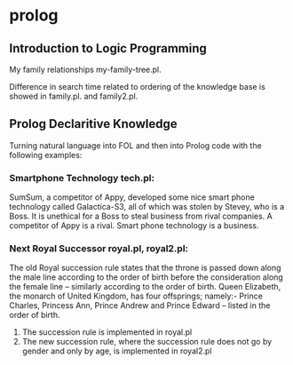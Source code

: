 # prolog

## Introduction to Logic Programming

My family relationships my-family-tree.pl.

Difference in search time related to ordering of the knowledge base is showed in family.pl. and family2.pl.

## Prolog Declaritive Knowledge
Turning natural language into FOL and then into Prolog code with the following examples:

### Smartphone Technology tech.pl:

SumSum,  a  competitor  of  Appy, developed  some  nice  smart  phone  technology  called  Galactica-S3, all    of which was stolen by Stevey, who is a Boss. It is unethical for a Boss to  steal  business  from  rival  companies.  A  competitor  of  Appy  is  a  rival.  Smart  phone technology is a business. 
  
### Next Royal Successor royal.pl, royal2.pl:

The  old  Royal  succession  rule  states  that  the  throne  is  passed  down  along  the  male  line  according  to the  order  of  birth  before  the  consideration  along the  female line  –   similarly according  to  the  order of birth. Queen  Elizabeth,   the  monarch  of  United  Kingdom,   has four  offsprings;  namely:-  Prince  Charles,  Princess  Ann,  Prince  Andrew  and  Prince Edward – listed in the order of birth.

1. The succession rule is implemented in royal.pl
2. The new succession rule, where the succession rule does not go by gender and only by age, is implemented in royal2.pl
